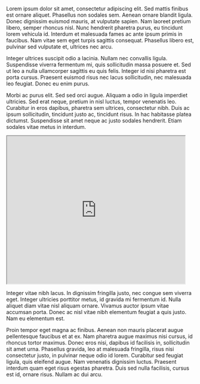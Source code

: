 

Lorem ipsum dolor sit amet, consectetur adipiscing elit. Sed mattis finibus est ornare aliquet. Phasellus non sodales sem. Aenean ornare blandit ligula. Donec dignissim euismod mauris, at vulputate sapien. Nam laoreet pretium libero, semper rhoncus nisl. Nunc hendrerit pharetra purus, eu tincidunt lorem vehicula id. Interdum et malesuada fames ac ante ipsum primis in faucibus. Nam vitae sem eget turpis sagittis consequat. Phasellus libero est, pulvinar sed vulputate et, ultrices nec arcu.

Integer ultrices suscipit odio a lacinia. Nullam nec convallis ligula. Suspendisse viverra fermentum mi, quis sollicitudin massa posuere et. Sed ut leo a nulla ullamcorper sagittis eu quis felis. Integer id nisi pharetra est porta cursus. Praesent euismod risus nec lacus sollicitudin, nec malesuada leo feugiat. Donec eu enim purus.

Morbi ac purus elit. Sed sed orci augue. Aliquam a odio in ligula imperdiet ultricies. Sed erat neque, pretium in nisl luctus, tempor venenatis leo. Curabitur in eros dapibus, pharetra sem ultrices, consectetur nibh. Duis ac ipsum sollicitudin, tincidunt justo ac, tincidunt risus. In hac habitasse platea dictumst. Suspendisse sit amet neque ac justo sodales hendrerit. Etiam sodales vitae metus in interdum.

<!--	Exported from Voyant Tools (voyant-tools.org).
The iframe src attribute below uses a relative protocol to better function with both
http and https sites, but if you're embedding this into a local web page (file protocol)
you should add an explicit protocol (https if you're using voyant-tools.org, otherwise
it depends on this server.
Feel free to change the height and width values or other styling below: -->
<iframe style='width: 477px; height: 396px;' src='https://voyant-tools.org/tool/Trends/?query=cultur*&corpus=55d3a811d695abbd59013bc5fba5a879'></iframe>

Integer vitae nibh lacus. In dignissim fringilla justo, nec congue sem viverra eget. Integer ultricies porttitor metus, id gravida mi fermentum id. Nulla aliquet diam vitae nisl aliquam ornare. Vivamus auctor ipsum vitae accumsan porta. Donec ac nisl vitae nibh elementum feugiat a quis justo. Nam eu elementum est.

Proin tempor eget magna ac finibus. Aenean non mauris placerat augue pellentesque faucibus et at ex. Nam pharetra augue maximus nisi cursus, id rhoncus tortor maximus. Donec eros nisi, dapibus id facilisis in, sollicitudin sit amet urna. Phasellus gravida, leo at malesuada fringilla, risus nisi consectetur justo, in pulvinar neque odio id lorem. Curabitur sed feugiat ligula, quis eleifend augue. Nam venenatis dignissim luctus. Praesent interdum quam eget risus egestas pharetra. Duis sed nulla facilisis, cursus est id, ornare risus. Nullam ac dui arcu. 
